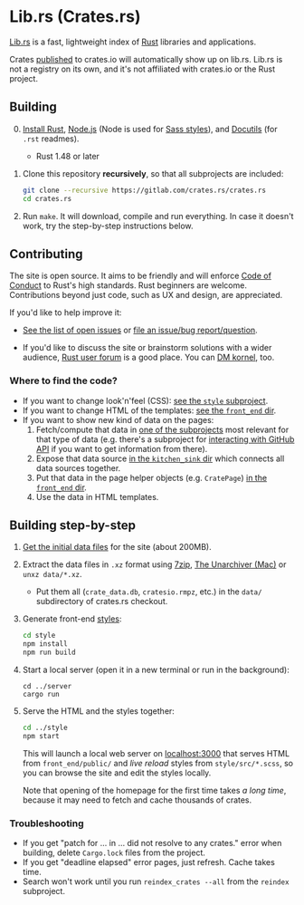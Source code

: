 # Lib.rs (Crates.rs)

[Lib.rs](https://lib.rs) is a fast, lightweight index of [Rust](https://www.rust-lang.org/) libraries and applications.

Crates [published](https://doc.rust-lang.org/cargo/reference/publishing.html) to crates.io will automatically show up on lib.rs. Lib.rs is not a registry on its own, and it's not affiliated with crates.io or the Rust project.

## Building

 0. [Install Rust](https://www.rust-lang.org/install.html), [Node.js](https://nodejs.org/download/) (Node is used for [Sass styles](https://gitlab.com/crates.rs/style)), and [Docutils](http://docutils.sourceforge.net/) (for `.rst` readmes).
    * Rust 1.48 or later

 1. Clone this repository **recursively**, so that all subprojects are included:

    ```sh
    git clone --recursive https://gitlab.com/crates.rs/crates.rs
    cd crates.rs
    ```

 2. Run `make`. It will download, compile and run everything. In case it doesn't work, try the step-by-step instructions below.

## Contributing

The site is open source. It aims to be friendly and will enforce [Code of Conduct](CODE_OF_CONDUCT.md) to Rust's high standards. Rust beginners are welcome. Contributions beyond just code, such as UX and design, are appreciated.

If you'd like to help improve it:

 * [See the list of open issues](https://gitlab.com/groups/crates.rs/-/issues) or [file an issue/bug report/question](https://gitlab.com/crates.rs/crates.rs/issues/new).

 * If you'd like to discuss the site or brainstorm solutions with a wider audience, [Rust user forum](http://users.rust-lang.org/) is a good place. You can [DM kornel](https://users.rust-lang.org/u/kornel), too.

### Where to find the code?

 * If you want to change look'n'feel (CSS): [see the `style` subproject](https://gitlab.com/crates.rs/style).
 * If you want to change HTML of the templates: [see the `front_end` dir](https://gitlab.com/crates.rs/crates.rs/tree/HEAD/front_end).
 * If you want to show new kind of data on the pages:
     1. Fetch/compute that data in [one of the subprojects](https://gitlab.com/crates.rs) most relevant for that type of data (e.g. there's a subproject for [interacting with GitHub API](https://gitlab.com/crates.rs/crates.rs/tree/HEAD/github_info) if you want to get information from there).
     2. Expose that data source [in the `kitchen_sink` dir](https://gitlab.com/crates.rs/crates.rs/tree/HEAD/kitchen_sink) which connects all data sources together.
     3. Put that data in the page helper objects (e.g. `CratePage`) [in the `front_end` dir](https://gitlab.com/crates.rs/crates.rs/tree/HEAD/front_end).
     4. Use the data in HTML templates.

## Building step-by-step

 1. [Get the initial data files](https://lib.rs/data/data.tar.xz) for the site (about 200MB).

 2. Extract the data files in `.xz` format using [7zip](https://www.7-zip.org/download.html), [The Unarchiver (Mac)](https://theunarchiver.com/) or `unxz data/*.xz`.
    * Put them all (`crate_data.db`, `cratesio.rmpz`, etc.) in the `data/` subdirectory of crates.rs checkout.

 3. Generate front-end [styles](https://gitlab.com/crates.rs/style):

    ```sh
    cd style
    npm install
    npm run build
    ```


 4. Start a local server (open it in a new terminal or run in the background):

     ```
     cd ../server
     cargo run
     ```

 5. Serve the HTML and the styles together:

    ```sh
    cd ../style
    npm start
    ```

    This will launch a local web server on [localhost:3000](http://localhost:3000) that serves HTML from `front_end/public/` and *live reload* styles from `style/src/*.scss`, so you can browse the site and edit the styles locally.

    Note that opening of the homepage for the first time takes *a long time*, because it may need to fetch and cache thousands of crates.

### Troubleshooting

* If you get "patch for … in … did not resolve to any crates." error when building, delete `Cargo.lock` files from the project.
* If you get "deadline elapsed" error pages, just refresh. Cache takes time.
* Search won't work until you run `reindex_crates --all` from the `reindex` subproject.
